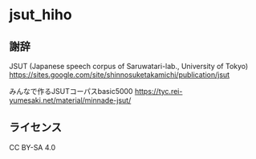 # jsut_hiho

## 謝辞

JSUT (Japanese speech corpus of Saruwatari-lab., University of Tokyo)
https://sites.google.com/site/shinnosuketakamichi/publication/jsut

みんなで作るJSUTコーパスbasic5000
https://tyc.rei-yumesaki.net/material/minnade-jsut/

## ライセンス

CC BY-SA 4.0
